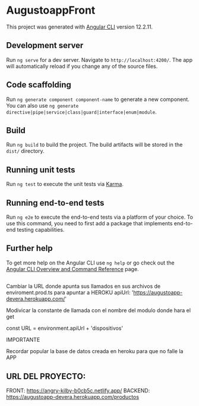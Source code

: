 # AugustoappFront

This project was generated with [Angular CLI](https://github.com/angular/angular-cli) version 12.2.11.

## Development server

Run `ng serve` for a dev server. Navigate to `http://localhost:4200/`. The app will automatically reload if you change any of the source files.

## Code scaffolding

Run `ng generate component component-name` to generate a new component. You can also use `ng generate directive|pipe|service|class|guard|interface|enum|module`.

## Build

Run `ng build` to build the project. The build artifacts will be stored in the `dist/` directory.

## Running unit tests

Run `ng test` to execute the unit tests via [Karma](https://karma-runner.github.io).

## Running end-to-end tests

Run `ng e2e` to execute the end-to-end tests via a platform of your choice. To use this command, you need to first add a package that implements end-to-end testing capabilities.

## Further help

To get more help on the Angular CLI use `ng help` or go check out the [Angular CLI Overview and Command Reference](https://angular.io/cli) page.


##

Cambiar la URL donde apunta sus llamados en sus archivos de enviroment.prod.ts para apuntar a HEROKU
apiUrl: 'https://augustoapp-devera.herokuapp.com/'

Modivicar la constante de llamada con el nombre del modulo donde hara el get 

const URL = environment.apiUrl + 'dispositivos'

IMPORTANTE

Recordar popular la base de datos creada en heroku para que no falle la APP




## URL DEL PROYECTO:

FRONT: https://angry-kilby-b0cb5c.netlify.app/
BACKEND: https://augustoapp-devera.herokuapp.com/productos
